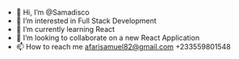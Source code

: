 - 👋 Hi, I’m @Samadisco
- 👀 I’m interested in Full Stack Development
- 🌱 I’m currently learning React
- 💞️ I’m looking to collaborate on a new React Application 
- 📫 How to reach me afarisamuel82@gmail.com
+233559801548

<!---
Samadisco/Samadisco is a ✨ special ✨ repository because its `README.md` (this file) appears on your GitHub profile.
You can click the Preview link to take a look at your changes.
--->
